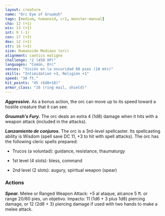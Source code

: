 ```yaml
---
layout: creature
name: "Orc Eye of Gruumsh"
tags: [medium, humanoid, cr2, monster-manual]
cha: 12 (+1)
wis: 13 (+1)
int: 9 (-1)
con: 17 (+3)
dex: 12 (+1)
str: 16 (+3)
size: Humanoide Mediano (orc)
alignment: caótico maligno
challenge: "2 (450 XP)"
languages: "Común, Orc"
senses: "Visión en la oscuridad 60 pies (18 mts)"
skills: "Intimidation +3, Religión +1"
speed: "30 ft."
hit_points: "45 (6d8+18)"
armor_class: "16 (ring mail, shield)"
---
```


***Aggressive.*** As a bonus action, the orc can move up to its speed toward a hostile creature that it can see.

***Gruumsh's Fury.*** The orc deals an extra 4 (1d8) damage when it hits with a weapon attack (included in the attacks).

***Lanzamiento de conjuros.*** The orc is a 3rd-level spellcaster. Its spellcasting ability is Wisdom (spell save DC 11, +3 to hit with spell attacks). The orc has the following cleric spells prepared:

* Trucos (a voluntad): guidance, resistance, thaumaturgy

* 1st level (4 slots): bless, command

* 2nd level (2 slots): augury, spiritual weapon (spear)

### Actions

***Spear.*** Melee or Ranged Weapon Attack: +5 al ataque, alcance 5 ft. or range 20/60 pies, un objetivo. Impacto: 11 (1d6 + 3 plus 1d8) piercing damage, or 12 (2d8 + 3) piercing damage if used with two hands to make a melee attack.